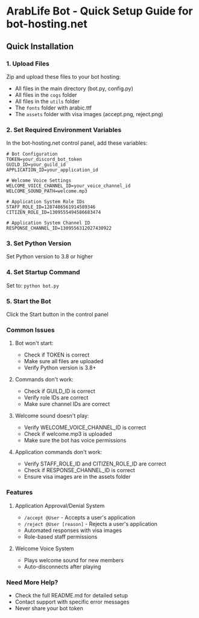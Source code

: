 # ArabLife Bot - Quick Setup Guide for bot-hosting.net

## Quick Installation

### 1. Upload Files
Zip and upload these files to your bot hosting:
- All files in the main directory (bot.py, config.py)
- All files in the `cogs` folder
- All files in the `utils` folder
- The `fonts` folder with arabic.ttf
- The `assets` folder with visa images (accept.png, reject.png)

### 2. Set Required Environment Variables
In the bot-hosting.net control panel, add these variables:
```
# Bot Configuration
TOKEN=your_discord_bot_token
GUILD_ID=your_guild_id
APPLICATION_ID=your_application_id

# Welcome Voice Settings
WELCOME_VOICE_CHANNEL_ID=your_voice_channel_id
WELCOME_SOUND_PATH=welcome.mp3

# Application System Role IDs
STAFF_ROLE_ID=1287486561914589346
CITIZEN_ROLE_ID=1309555494586683474

# Application System Channel ID
RESPONSE_CHANNEL_ID=1309556312027430922
```

### 3. Set Python Version
Set Python version to 3.8 or higher

### 4. Set Startup Command
Set to: `python bot.py`

### 5. Start the Bot
Click the Start button in the control panel

### Common Issues
1. Bot won't start:
   - Check if TOKEN is correct
   - Make sure all files are uploaded
   - Verify Python version is 3.8+

2. Commands don't work:
   - Check if GUILD_ID is correct
   - Verify role IDs are correct
   - Make sure channel IDs are correct

3. Welcome sound doesn't play:
   - Verify WELCOME_VOICE_CHANNEL_ID is correct
   - Check if welcome.mp3 is uploaded
   - Make sure the bot has voice permissions

4. Application commands don't work:
   - Verify STAFF_ROLE_ID and CITIZEN_ROLE_ID are correct
   - Check if RESPONSE_CHANNEL_ID is correct
   - Ensure visa images are in the assets folder

### Features
1. Application Approval/Denial System
   - `/accept @User` - Accepts a user's application
   - `/reject @User [reason]` - Rejects a user's application
   - Automated responses with visa images
   - Role-based staff permissions

2. Welcome Voice System
   - Plays welcome sound for new members
   - Auto-disconnects after playing

### Need More Help?
- Check the full README.md for detailed setup
- Contact support with specific error messages
- Never share your bot token
